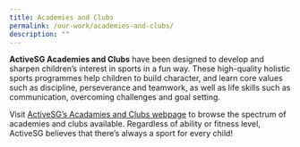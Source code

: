 ```yaml
---
title: Academies and Clubs
permalink: /our-work/academies-and-clubs/
description: ""
---
```


**ActiveSG Academies and Clubs** have been designed to develop and sharpen children’s interest in sports in a fun way. These high-quality holistic sports programmes help children to build character, and learn core values such as discipline, perseverance and teamwork, as well as life skills such as communication, overcoming challenges and goal setting. 

Visit [ActiveSG’s Acadamies and Clubs webpage](https://www.myactivesg.com/programmes/academy) to browse the spectrum of academies and clubs available. Regardless of ability or fitness level, ActiveSG believes that there’s always a sport for every child!
